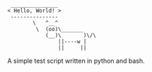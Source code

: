 ```
 _______________ 
< Hello, World! >
 --------------- 
        \   ^__^
         \  (oo)\_______
            (__)\       )\/\
                ||----w |
                ||     ||
```
A simple test script written in python and bash.
